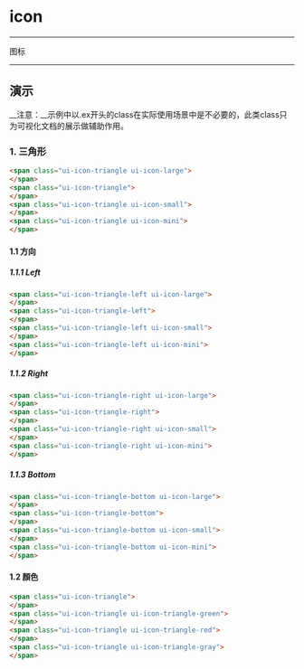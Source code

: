 # icon

---

图标

---

## 演示

<link type="text/css" rel="stylesheet" media="screen" href="src/icon.css">
<link type="text/css" rel="stylesheet" media="screen" href="src/ex.css">

__注意：__示例中以.ex开头的class在实际使用场景中是不必要的，此类class只为可视化文档的展示做辅助作用。

### 1. 三角形

````html
<span class="ui-icon-triangle ui-icon-large">
</span>
<span class="ui-icon-triangle">
</span>
<span class="ui-icon-triangle ui-icon-small">
</span>
<span class="ui-icon-triangle ui-icon-mini">
</span>
````

#### 1.1 方向

##### 1.1.1 Left

````html
<span class="ui-icon-triangle-left ui-icon-large">
</span>
<span class="ui-icon-triangle-left">
</span>
<span class="ui-icon-triangle-left ui-icon-small">
</span>
<span class="ui-icon-triangle-left ui-icon-mini">
</span>
````

##### 1.1.2 Right

````html
<span class="ui-icon-triangle-right ui-icon-large">
</span>
<span class="ui-icon-triangle-right">
</span>
<span class="ui-icon-triangle-right ui-icon-small">
</span>
<span class="ui-icon-triangle-right ui-icon-mini">
</span>
````

##### 1.1.3 Bottom

````html
<span class="ui-icon-triangle-bottom ui-icon-large">
</span>
<span class="ui-icon-triangle-bottom">
</span>
<span class="ui-icon-triangle-bottom ui-icon-small">
</span>
<span class="ui-icon-triangle-bottom ui-icon-mini">
</span>
````

#### 1.2 顏色

````html
<span class="ui-icon-triangle">
</span>
<span class="ui-icon-triangle ui-icon-triangle-green">
</span>
<span class="ui-icon-triangle ui-icon-triangle-red">
</span>
<span class="ui-icon-triangle ui-icon-triangle-gray">
</span>
````
